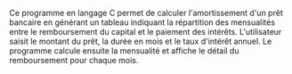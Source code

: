 Ce programme en langage C permet de calculer l'amortissement d'un prêt bancaire en générant un tableau indiquant la répartition des mensualités entre le remboursement du capital et le paiement des intérêts.
L'utilisateur saisit le montant du prêt, la durée en mois et le taux d'intérêt annuel.
Le programme calcule ensuite la mensualité et affiche le détail du remboursement pour chaque mois.

